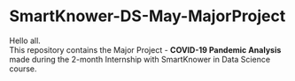 # SmartKnower-DS-May-MajorProject
Hello all. <br>
This repository contains the Major Project - <b> COVID-19 Pandemic Analysis </b> made during the 2-month Internship with SmartKnower in Data Science course. <br>
